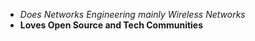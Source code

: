 - *Does Networks Engineering mainly Wireless Networks*
- **Loves Open Source and Tech Communities**
